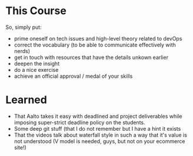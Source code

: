

This Course
===========

<add the bigger motivation here later on>

So, simply put:
* prime oneself on tech issues and high-level theory related to devOps
* correct the vocabulary (to be able to communicate effectively with nerds)
* get in touch with resources that have the details unkown earlier
* deepen the insight
* do a nice exercise
* achieve an official approval / medal of your skills


Learned
=======


* That Aalto takes it easy with deadlined and project deliverables while imposing super-strict deadline policy on the students.
* Some deep git stuff (that I do not remember but I have a hint it exists
* That the videos talk about waterfall style in such a way that it's value is not understood (V model is needed, guys, but not on your ecommerce site!)




